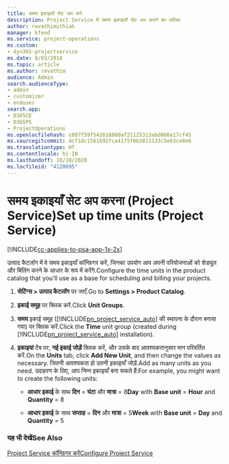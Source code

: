 ```yaml
---
title: समय इकाइयाँ सेट अप करें
description: Project Service में समय इकाइयाँ सेट अप करने का तरीका
author: revathimuthiah
manager: kfend
ms.service: project-operations
ms.custom:
- dyn365-projectservice
ms.date: 8/03/2018
ms.topic: article
ms.author: revathim
audience: Admin
search.audienceType:
- admin
- customizer
- enduser
search.app:
- D365CE
- D365PS
- ProjectOperations
ms.openlocfilehash: c007f59f542618860af21125313abd066e17cf45
ms.sourcegitcommit: 4cf1dc1561b92fca4175f0b3813133c5e63ce8e6
ms.translationtype: HT
ms.contentlocale: hi-IN
ms.lasthandoff: 10/28/2020
ms.locfileid: "4120095"
---
```

# <a name="set-up-time-units-project-service"></a><span data-ttu-id="8c65e-103">समय इकाइयाँ सेट अप करना (Project Service)</span><span class="sxs-lookup"><span data-stu-id="8c65e-103">Set up time units (Project Service)</span></span>

[!INCLUDE[cc-applies-to-psa-app-1x-2x](../includes/cc-applies-to-psa-app-1x-2x.md)]

<span data-ttu-id="8c65e-104">उत्पाद कैटलॉग में वे समय इकाइयाँ कॉन्फ़िगर करें, जिनका उपयोग आप अपनी परियोजनाओं को शेड्यूल और बिलिंग करने के आधार के रूप में करेंगे.</span><span class="sxs-lookup"><span data-stu-id="8c65e-104">Configure the time units in the product catalog that you’ll use as a base for scheduling and billing your projects.</span></span>  
  
1. <span data-ttu-id="8c65e-105">**सेटिंग्स > उत्पाद कैटलॉग** पर जाएँ.</span><span class="sxs-lookup"><span data-stu-id="8c65e-105">Go to **Settings > Product Catalog**.</span></span>  
  
2. <span data-ttu-id="8c65e-106">**इकाई समूह** पर क्लिक करें.</span><span class="sxs-lookup"><span data-stu-id="8c65e-106">Click **Unit Groups**.</span></span>  
  
3. <span data-ttu-id="8c65e-107">**समय** इकाई समूह ([!INCLUDE[pn_project_service_auto](../includes/pn-project-service-auto.md)] की स्थापना के दौरान बनाया गया) पर क्लिक करें.</span><span class="sxs-lookup"><span data-stu-id="8c65e-107">Click the **Time** unit group (created during [!INCLUDE[pn_project_service_auto](../includes/pn-project-service-auto.md)] installation).</span></span>  
  
4. <span data-ttu-id="8c65e-108">**इकाइयां** टैब पर, **नई इकाई जोड़ें** क्लिक करें, और उसके बाद आवश्यकतानुसार मान परिवर्तित करें.</span><span class="sxs-lookup"><span data-stu-id="8c65e-108">On the **Units** tab, click **Add New Unit**, and then change the values as necessary.</span></span> <span data-ttu-id="8c65e-109">जितनी आवश्यकता हो उतनी इकाइयाँ जोड़ें.</span><span class="sxs-lookup"><span data-stu-id="8c65e-109">Add as many units as you need.</span></span> <span data-ttu-id="8c65e-110">उदाहरण के लिए, आप निम्न इकाइयाँ बना सकते हैं:</span><span class="sxs-lookup"><span data-stu-id="8c65e-110">For example, you might want to create the following units:</span></span>  
  
   - <span data-ttu-id="8c65e-111">**आधार इकाई** के साथ **दिन** = **घंटा** और **मात्रा** = 8</span><span class="sxs-lookup"><span data-stu-id="8c65e-111">**Day** with **Base unit** = **Hour** and **Quantity** = 8</span></span>  
  
   - <span data-ttu-id="8c65e-112">**आधार इकाई** के साथ **सप्ताह**  = **दिन** और **मात्रा** = 5</span><span class="sxs-lookup"><span data-stu-id="8c65e-112">**Week** with **Base unit** = **Day** and **Quantity** = 5</span></span>  
  
### <a name="see-also"></a><span data-ttu-id="8c65e-113">यह भी देखें</span><span class="sxs-lookup"><span data-stu-id="8c65e-113">See Also</span></span>  
 [<span data-ttu-id="8c65e-114">Project Service कॉन्फ़िगर करें</span><span class="sxs-lookup"><span data-stu-id="8c65e-114">Configure Project Service</span></span>](../psa/configure.md)
